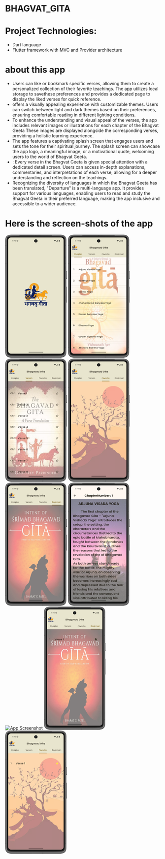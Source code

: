 # BHAGVAT_GITA

# Project Technologies:
- Dart language
- Flutter framework with MVC and Provider architecture

# about this app
- Users can like or bookmark specific verses, allowing them to create a personalized collection of their favorite teachings. The app utilizes local storage to savethese preferences and provides a dedicated page to display the liked verses for quick reference.
-  offers a visually appealing experience with customizable themes. Users can switch between light and dark themes based on their preferences, ensuring comfortable reading in different lighting conditions.
-  To enhance the understanding and visual appeal of the verses, the app includes relevant images or illustrations for each chapter of the Bhagvat Geeta These images are displayed alongside the corresponding verses, providing a holistic learning experience.
-   The app features a captivating splash screen that engages users and sets the tone for their spiritual journey. The splash screen can showcase the app logo, a meaningful image, or a motivational quote, welcoming users to the world of Bhagvat Geeta.
-   : Every verse in the Bhagvat Geeta is given special attention with a dedicated detail screen. Users can access in-depth explanations, commentaries, and interpretations of each verse, allowing for a deeper understanding and reflection on the teachings.
-   Recognizing the diversity of languages in which the Bhagvat Geeta has been translated, "Departure" is a multi-language app. It provides support for various languages, enabling users to read and study the Bhagvat Geeta in their preferred language, making the app inclusive and accessible to a wider audience.

# Here is the screen-shots of the app

<img src="https://github.com/shahmoksh22/Departure/blob/main/bhagavad_gita/ScreenShot/SplashScreen.png" alt="App Screenshot" width="200" height="400"/>
<img src="https://github.com/shahmoksh22/Departure/blob/main/bhagavad_gita/ScreenShot/HomeScreen1.png" alt="App Screenshot" width="200" height="400"/>
<img src="https://github.com/shahmoksh22/Departure/blob/main/bhagavad_gita/ScreenShot/HomeScreen2.png" alt="App Screenshot" width="200" height="400"/>
<img src="https://github.com/shahmoksh22/Departure/blob/main/bhagavad_gita/ScreenShot/Favorite.png" alt="App Screenshot" width="200" height="400"/>
<img src="https://github.com/shahmoksh22/Departure/blob/main/bhagavad_gita/ScreenShot/BookMark.png" alt="App Screenshot" width="200" height="400"/>
<img src="https://github.com/shahmoksh22/Departure/blob/main/bhagavad_gita/ScreenShot/chatper.png" alt="App Screenshot" width="200" height="400"/>
<img src="https://github.com/shahmoksh22/Departure/blob/main/bhagavad_gita/ScreenShot/verse.png" alt="App Screenshot" width="200" height="400"/>
<img src="https://github.com/shahmoksh22/Departure/blob/main/bhagavad_gita/ScreenShot/savebookmark.png" alt="App Screenshot" width="200" height="400"/>
<img src="https://github.com/shahmoksh22/Departure/blob/main/bhagavad_gita/ScreenShot/fav.png" alt="App Screenshot" width="200" height="400"/>
